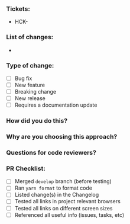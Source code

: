 ### Tickets:

- HCK-

### List of changes:

-

### Type of change:

- [ ] Bug fix
- [ ] New feature
- [ ] Breaking change
- [ ] New release
- [ ] Requires a documentation update

### How did you do this?

### Why are you choosing this approach?

### Questions for code reviewers?

### PR Checklist:

- [ ] Merged `develop` branch (before testing)
- [ ] Ran `yarn format` to format code
- [ ] Listed change(s) in the Changelog
- [ ] Tested all links in project relevant browsers
- [ ] Tested all links on different screen sizes
- [ ] Referenced all useful info (issues, tasks, etc)
